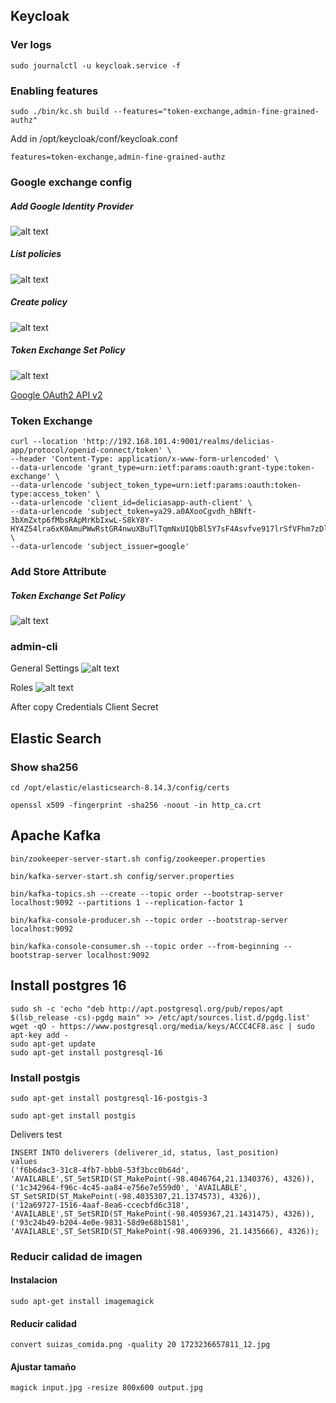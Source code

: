 ## Keycloak


### Ver logs
```
sudo journalctl -u keycloak.service -f
```


### Enabling features
```
sudo ./bin/kc.sh build --features="token-exchange,admin-fine-grained-authz"
```
Add in /opt/keycloak/conf/keycloak.conf
```
features=token-exchange,admin-fine-grained-authz
```

### Google exchange config
##### Add Google Identity Provider
![alt text](git-assets/google1.png)

##### List policies
![alt text](git-assets/google2.png)

##### Create policy
![alt text](git-assets/google3.png)

##### Token Exchange Set Policy
![alt text](git-assets/google4.png)

[Google OAuth2 API v2](https://developers.google.com/oauthplayground/)

### Token Exchange
```
curl --location 'http://192.168.101.4:9001/realms/delicias-app/protocol/openid-connect/token' \
--header 'Content-Type: application/x-www-form-urlencoded' \
--data-urlencode 'grant_type=urn:ietf:params:oauth:grant-type:token-exchange' \
--data-urlencode 'subject_token_type=urn:ietf:params:oauth:token-type:access_token' \
--data-urlencode 'client_id=deliciasapp-auth-client' \
--data-urlencode 'subject_token=ya29.a0AXooCgvdh_hBNft-3bXmZxtp6fMbsRApMrKbIxwL-S8kY8Y-HY4Z54lra6xK0AmuPWwRstGR4nwuXBuTlTqmNxUIQbBl5Y7sF4Asvfve917lrSfVFhm7zDlpX8lkN_vOMR0Gtn8OOuH_LDGa4M7Wl7c7e7Y9WlZo_yt5aCgYKAeISARISFQHGX2MitqKdIM6cm38glcy4x942qQ0171' \
--data-urlencode 'subject_issuer=google'
```

### Add Store Attribute

##### Token Exchange Set Policy
![alt text](git-assets/attr1.png)


### admin-cli
General Settings
![alt text](git-assets/admincli1.png)


Roles
![alt text](git-assets/admincli2.png)


After copy Credentials Client Secret 
## Elastic Search

### Show sha256
```
cd /opt/elastic/elasticsearch-8.14.3/config/certs
```
```
openssl x509 -fingerprint -sha256 -noout -in http_ca.crt
```

## Apache Kafka

```
bin/zookeeper-server-start.sh config/zookeeper.properties
```

```
bin/kafka-server-start.sh config/server.properties
```

```
bin/kafka-topics.sh --create --topic order --bootstrap-server localhost:9092 --partitions 1 --replication-factor 1
```

```
bin/kafka-console-producer.sh --topic order --bootstrap-server localhost:9092
```

```
bin/kafka-console-consumer.sh --topic order --from-beginning --bootstrap-server localhost:9092
```




## Install postgres 16
```
sudo sh -c 'echo "deb http://apt.postgresql.org/pub/repos/apt $(lsb_release -cs)-pgdg main" >> /etc/apt/sources.list.d/pgdg.list'
wget -qO - https://www.postgresql.org/media/keys/ACCC4CF8.asc | sudo apt-key add -
sudo apt-get update
sudo apt-get install postgresql-16
```

### Install postgis
```
sudo apt-get install postgresql-16-postgis-3
```

```
sudo apt-get install postgis
```

Delivers test

```
INSERT INTO deliverers (deliverer_id, status, last_position)
values
('f6b6dac3-31c8-4fb7-bbb8-53f3bcc0b64d', 'AVAILABLE',ST_SetSRID(ST_MakePoint(-98.4046764,21.1340376), 4326)),
('1c342964-f96c-4c45-aa84-e756e7e559d0', 'AVAILABLE', ST_SetSRID(ST_MakePoint(-98.4035307,21.1374573), 4326)),
('12a69727-1516-4aaf-8ea6-ccecbfd6c318', 'AVAILABLE',ST_SetSRID(ST_MakePoint(-98.4059367,21.1431475), 4326)),   
('93c24b49-b204-4e0e-9831-58d9e68b1581', 'AVAILABLE',ST_SetSRID(ST_MakePoint(-98.4069396, 21.1435666), 4326));
```

### Reducir calidad de imagen
#### Instalacion
```
sudo apt-get install imagemagick
```
#### Reducir calidad
```
convert suizas_comida.png -quality 20 1723236657811_12.jpg
```

#### Ajustar tamaño
```
magick input.jpg -resize 800x600 output.jpg
```